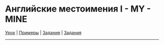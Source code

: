 # Английские местоимения I - MY - MINE

[Урок](https://youtu.be/2tLbqaJ4kcc) | [Примеры](https://youtu.be/ANfQFmwAn28) | [Задания](http://ok-tests.ru/unit-61-red/) | [Задания](http://okaudio.ru/grammar60-1)

---